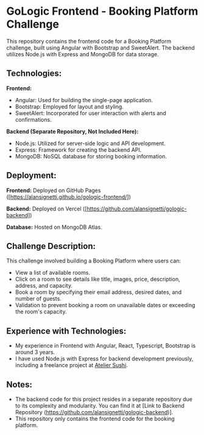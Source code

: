 # GoLogic Frontend - Booking Platform Challenge

This repository contains the frontend code for a Booking Platform challenge, built using Angular with Bootstrap and SweetAlert. The backend utilizes Node.js with Express and MongoDB for data storage.

## Technologies:

**Frontend:**
- Angular: Used for building the single-page application.
- Bootstrap: Employed for layout and styling.
- SweetAlert: Incorporated for user interaction with alerts and confirmations.

**Backend (Separate Repository, Not Included Here):**
- Node.js: Utilized for server-side logic and API development.
- Express: Framework for creating the backend API.
- MongoDB: NoSQL database for storing booking information.

## Deployment:

**Frontend:** Deployed on GitHub Pages ([https://alansignetti.github.io/gologic-frontend/])

**Backend:** Deployed on Vercel ([https://github.com/alansignetti/gologic-backend])

**Database:** Hosted on MongoDB Atlas.

## Challenge Description:

This challenge involved building a Booking Platform where users can:
- View a list of available rooms.
- Click on a room to see details like title, images, price, description, address, and capacity.
- Book a room by specifying their email address, desired dates, and number of guests.
- Validation to prevent booking a room on unavailable dates or exceeding the room's capacity.

## Experience with Technologies:

- My experience in Frontend with Angular, React, Typescript, Bootstrap is around 3 years.
- I have used Node.js with Express for backend development previously, including a freelance project at [Atelier Sushi](https://sushiatelier.co.uk/).


## Notes:

- The backend code for this project resides in a separate repository due to its complexity and modularity. You can find it at [Link to Backend Repository (https://github.com/alansignetti/gologic-backend)].
- This repository only contains the frontend code for the booking platform.
